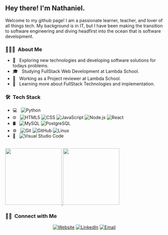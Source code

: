 


<h2> Hey there! I'm Nathaniel.</h2>
<p>Welcome to my github page! I am a passionate learner, teacher, and lover of all things tech. My background is in IT, but I have been making the transition to software engineering and diving headfirst into the ocean that is software development.</p>

<h3> 👨🏻‍💻 &nbsp;About Me </h3>

- 🤔 &nbsp; Exploring new technologies and developing software solutions for todays problems.
- 🎓 &nbsp; Studying FullStack Web Development at Lambda School.
- 💼 &nbsp; Working as a Project reviewer at Lambda School.
- 🌱 &nbsp; Learning more about FullStack Technologies and implementation.

<h3> 🛠 &nbsp;Tech Stack</h3>

- 💻 &nbsp;
  ![Python](https://img.shields.io/badge/-Python-333333?style=flat&logo=python)
- 🌐 &nbsp;
  ![HTML5](https://img.shields.io/badge/-HTML5-333333?style=flat&logo=HTML5)
  ![CSS](https://img.shields.io/badge/-CSS-333333?style=flat&logo=CSS3&logoColor=1572B6)
  ![JavaScript](https://img.shields.io/badge/-JavaScript-333333?style=flat&logo=javascript)
  ![Node.js](https://img.shields.io/badge/-Node.js-333333?style=flat&logo=node.js)
  ![React](https://img.shields.io/badge/-React-333333?style=flat&logo=react)
- 🛢 &nbsp;
  ![MySQL](https://img.shields.io/badge/-MySQL-333333?style=flat&logo=mysql)
  ![PostgreSQL](https://img.shields.io/badge/PostgreSQL-333333??style=flat&logo=postgresql)
- ⚙️ &nbsp;
  ![Git](https://img.shields.io/badge/-Git-333333?style=flat&logo=git)
  ![GitHub](https://img.shields.io/badge/-GitHub-333333?style=flat&logo=github)
  ![Linux](https://img.shields.io/badge/-Linux-333333?style=flat&logo=Linux)
- 🔧 &nbsp;
  ![Visual Studio Code](https://img.shields.io/badge/-Visual%20Studio%20Code-333333?style=flat&logo=visual-studio-code&logoColor=007ACC)

<br/>

<a href="https://github.com/odst0016">
  <img height="180em" src="https://github-readme-stats.vercel.app/api?username=odst0016&theme=buefy&show_icons=true" />
  <img height="180em" src="https://github-readme-stats.vercel.app/api/top-langs/?username=odst0016&theme=buefy&layout=compact" />
</a>

<br/>

<h3> 🤝🏻 &nbsp;Connect with Me </h3>

<p align="center">
<a href="https://www.njpatterson.xyz/"><img alt="Website" src="https://img.shields.io/badge/Website-www.njpatterson.xyz-blue?style=flat-square&logo=google-chrome"></a>
<a href="https://www.linkedin.com/in/nathaniel-patterson/"><img alt="LinkedIn" src="https://img.shields.io/badge/LinkedIn-Nathaniel%20Patterson-blue?style=flat-square&logo=linkedin"></a>
<a href="mailto:nathanieljonpatterson@gmail.com"><img alt="Email" src="https://img.shields.io/badge/Email-nathanieljonpatterson@gmail.com-blue?style=flat-square&logo=gmail"></a>
</p>
